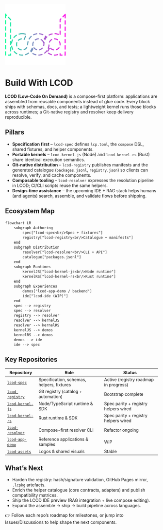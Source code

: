 <img alt="lcod animated" title="Low Code On Demand" src="https://github.com/lcod-team/lcod-assets/raw/main/logo/lcod_color_border_anim.svg" style="height:200px"/>

# Build With LCOD

**LCOD (Low‑Code On Demand)** is a compose-first platform: applications are assembled from reusable components instead of glue code. Every block ships with schemas, docs, and tests; a lightweight kernel runs those blocks across runtimes; a Git-native registry and resolver keep delivery reproducible.

## Pillars

- **Specification first** – `lcod-spec` defines `lcp.toml`, the `compose` DSL, shared fixtures, and helper components.
- **Portable kernels** – `lcod-kernel-js` (Node) and `lcod-kernel-rs` (Rust) share identical execution semantics.
- **Git-native distribution** – `lcod-registry` publishes manifests and the generated catalogue (`packages.jsonl`, `registry.json`) so clients can resolve, verify, and cache components.
- **Composable tooling** – `lcod-resolver` expresses the resolution pipeline in LCOD; CI/CLI scripts reuse the same helpers.
- **Design-time assistance** – the upcoming IDE + RAG stack helps humans (and agents) search, assemble, and validate flows before shipping.

## Ecosystem Map

```mermaid
flowchart LR
    subgraph Authoring
        spec["lcod-spec<br/>Spec + fixtures"]
        registry["lcod-registry<br/>Catalogue + manifests"]
    end
    subgraph Distribution
        resolver["lcod-resolver<br/>CLI + API"]
        catalogue["packages.jsonl"]
    end
    subgraph Runtimes
        kernelJS["lcod-kernel-js<br/>Node runtime"]
        kernelRS["lcod-kernel-rs<br/>Rust runtime"]
    end
    subgraph Experiences
        demos["lcod-app-demo / backend"]
        ide["lcod-ide (WIP)"]
    end
    spec --> registry
    spec --> resolver
    registry --> resolver
    resolver --> kernelJS
    resolver --> kernelRS
    kernelJS --> demos
    kernelRS --> demos
    demos --> ide
    ide --> spec
```

## Key Repositories

| Repository | Role | Status |
| --- | --- | --- |
| [`lcod-spec`](https://github.com/lcod-team/lcod-spec) | Specification, schemas, helpers, fixtures | Active (registry roadmap in progress) |
| [`lcod-registry`](https://github.com/lcod-team/lcod-registry) | Git registry (catalog + automation) | Bootstrap complete |
| [`lcod-kernel-js`](https://github.com/lcod-team/lcod-kernel-js) | Node/TypeScript runtime & SDK | Spec parity + registry helpers wired |
| [`lcod-kernel-rs`](https://github.com/lcod-team/lcod-kernel-rs) | Rust runtime & SDK | Spec parity + registry helpers wired |
| [`lcod-resolver`](https://github.com/lcod-team/lcod-resolver) | Compose-first resolver CLI | Refactor ongoing |
| [`lcod-app-demo`](https://github.com/lcod-team/lcod-app-demo) | Reference applications & samples | WIP |
| [`lcod-assets`](https://github.com/lcod-team/lcod-assets) | Logos & shared visuals | Stable |

## What’s Next

- Harden the registry: hash/signature validation, GitHub Pages mirror, `.lcpkg` artefacts.
- Enrich the helper catalogue (core contracts, adapters) and publish compatibility matrices.
- Ship the LCOD IDE preview (RAG integration + live compose editing).
- Expand the assemble → ship → build pipeline across languages.

👉 Follow each repo’s roadmap for milestones, or jump into Issues/Discussions to help shape the next components.

